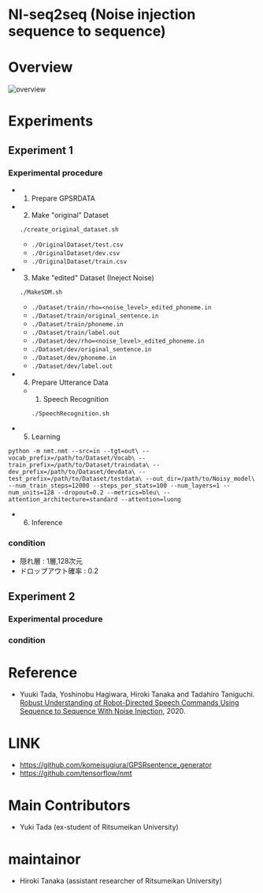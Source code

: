 NI-seq2seq (Noise injection sequence to sequence)
=======================



# Overview
![overview](https://user-images.githubusercontent.com/990923/75913992-4a6dbd80-5e97-11ea-9a25-4f0215711967.jpg)

# Experiments
## Experiment 1
### Experimental procedure
 - 1. Prepare GPSRDATA
 - 2. Make "original" Dataset
 
     `./create_original_dataset.sh`
     
     - `./OriginalDataset/test.csv`
     - `./OriginalDataset/dev.csv`
     - `./OriginalDataset/train.csv`
 - 3. Make "edited" Dataset (Ineject Noise)
 
     `./MakeSDM.sh`
     - `./Dataset/train/rho=<noise_level>_edited_phoneme.in`
     - `./Dataset/train/original_sentence.in`
     - `./Dataset/train/phoneme.in`
     - `./Dataset/train/label.out`
     - `./Dataset/dev/rho=<noise_level>_edited_phoneme.in`
     - `./Dataset/dev/original_sentence.in`
     - `./Dataset/dev/phoneme.in`
     - `./Dataset/dev/label.out`

 - 4. Prepare Utterance Data
   - 1. Speech Recognition
 
     `./SpeechRecognition.sh`
 - 5. Learning
 
 `python -m nmt.nmt --src=in --tgt=out\
--vocab_prefix=/path/to/Dataset/Vocab\
--train_prefix=/path/to/Dataset/traindata\
--dev_prefix=/path/to/Dataset/devdata\
--test_prefix=/path/to/Dataset/testdata\
--out_dir=/path/to/Noisy_model\
--num_train_steps=12000 --steps_per_stats=100 --num_layers=1 --num_units=128 --dropout=0.2 --metrics=bleu\
--attention_architecture=standard --attention=luong`

 - 6. Inference
### condition
- 隠れ層 : 1層,128次元
- ドロップアウト確率 : 0.2
    
## Experiment 2
### Experimental procedure
### condition

# Reference
- Yuuki Tada, Yoshinobu Hagiwara, Hiroki Tanaka and Tadahiro Taniguchi. [Robust Understanding of Robot-Directed Speech Commands Using Sequence to Sequence With Noise Injection](https://www.frontiersin.org/articles/10.3389/frobt.2019.00144/full), 2020.

# LINK
- https://github.com/komeisugiura/GPSRsentence_generator
- https://github.com/tensorflow/nmt

# Main Contributors
 - Yuki Tada (ex-student of Ritsumeikan University)
# maintainor
 - Hiroki Tanaka (assistant researcher of Ritsumeikan University)
